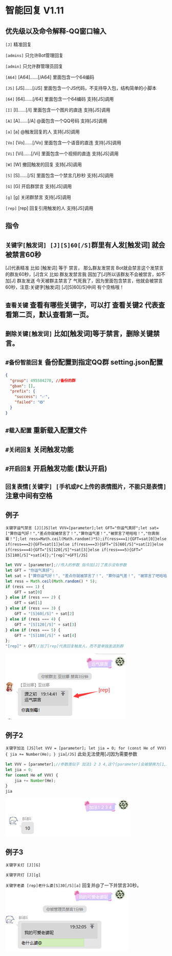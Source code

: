 # 智能回复 V1.11
## 优先级以及命令解释-QQ窗口输入
`[J]` 精准回复

`[admins]` 只允许Bot管理回复

`[admin]` 只允许群管理员回复

`[A64]` [A64]......[/A64] 里面包含一个64编码

`[JS]` [JS]......[/JS] 里面包含一个JS代码，不支持导入包，结构简单的小脚本

`[64]` [64]......[/64] 里面包含一个64编码 支持[JS]调用

`[I]` [I]......[/I] 里面包含一个图片的直连 支持[JS]调用

`[A]` [A]......[/A] @面包含一个QQ号码 支持[JS]调用

`[a]` [a] @触发回复的人 支持[JS]调用

`[Vo]` [Vo]......[/Vo] 里面包含一个语音的直连 支持[JS]调用

`[Vi]` [Vi]......[/Vi] 里面包含一个视频的直连 支持[JS]调用

`[W]` [W] 撤回触发的回复 支持[JS]调用

`[S]` [S]......[/S] 里面包含一个禁言几秒秒 支持[JS]调用

`[G]` [G] 开启群禁言 支持[JS]调用

`[g]` [g] 关闭群禁言 支持[JS]调用

`[rep]` [rep] 回复引用触发的人 支持[JS]调用

## 指令
## `关键字[触发词] [J][S]60[/S]`群里有人发[触发词] 就会被禁言60秒
[J]代表精准 比如 [触发词] 等于 禁言， 那么群友发禁言 Bot就会禁言这个发禁言的群友60秒，[J]含义
比如 群友发禁言我 因加了[J]所以该群友不会被禁言，如不加[J] 群友发送 今天被群主禁言了
气死我了，因为里面包含禁言，他就会被禁言60秒，注意:关键字[触发词] [J][S]60[/S]中间
有个空格哦！

## `查看关键` 查看有哪些关键字，可以打 查看关键2 代表查看第二页，默认查看第一页。

## `删除关键[触发词]` 比如[触发词]等于禁言，删除关键禁言。

## `#备份智能回复` 备份配置到指定QQ群 setting.json配置
```json
{
  "group": 495584270, //备份的群
  "gban": [],
  "prefix": {
    "success": "✅",
    "failed": "❎"
  }
}
```

## `#载入配置` 重新载入配置文件

## `#关闭回复` 关闭触发功能

## `#开启回复` 开启触发功能 (默认开启)

## `回复表情[关键字] [手机或PC上传的表情图片，不能只是表情]`注意中间有空格

## 例子
`关键字运气禁言 [J][JS]let VVV=[parameter];let GFT="你运气真好";let sat=["算你运气好！","差点你就被禁言了！","算你运气差！","被禁言了吧哈哈！","你真倒霉！"];let ress=Math.ceil(Math.random()*5);if(ress===1){GFT=sat[0]}else if(ress===2){GFT=sat[1]}else if(ress===3){GFT="[S]60[/S]"+sat[2]}else if(ress===4){GFT="[S]120[/S]"+sat[3]}else if(ress===5){GFT="[S]180[/S]"+sat[4]};"[rep]"+GFT[/JS]`
```js
let VVV = [parameter];//传入的参数 指令加[J]了表示没有参数
let GFT = "你运气真好";
let sat = ["算你运气好！", "差点你就被禁言了！", "算你运气差！", "被禁言了吧哈哈！", "你真倒霉！"];
let ress = Math.ceil(Math.random() * 5);
if (ress === 1) {
    GFT = sat[0]
} else if (ress === 2) {
    GFT = sat[1]
} else if (ress === 3) {
    GFT = "[S]60[/S]" + sat[2]
} else if (ress === 4) {
    GFT = "[S]120[/S]" + sat[3]
} else if (ress === 5) {
    GFT = "[S]180[/S]" + sat[4]
};
"[rep]" + GFT//加了[rep]代表回复触发人，而不是单独发送到群
```

![](123.png)

## 例子2

`关键字加法 [JS]let VVV = [parameter]; let jia = 0; for (const He of VVV) { jia += Number(He); } jia[/JS]`
此处无法使用[J]因为需要参数
```js
let VVV = [parameter];//参数类似于 加法1 2 3 4,这个[parameter]会被替换为[1,2,3,4]
let jia = 0;
for (const He of VVV) {
    jia += Number(He);
}
jia
```
![](1234.png)

## 例子3

`关键字关灯 [J][G]`

`关键字开灯 [J][g]`

`关键字老婆 [rep]老什么婆[S]30[/S][a]`
回复并@了一下并禁言30秒。
![](12345.png)